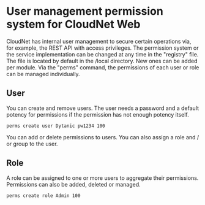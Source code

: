 # User management permission system for CloudNet Web

CloudNet has internal user management to secure certain operations via, for example, the REST API with access
privileges. The permission system or the service implementation can be changed at any time in the "registry" file. The
file is located by default in the /local directory. New ones can be added per module. Via the "perms" command, the
permissions of each user or role can be managed individually.

## User

You can create and remove users. The user needs a password and a default potency for permissions if the permission has
not enough potency itself.

```
perms create user Dytanic pw1234 100
```

You can add or delete permissions to users. You can also assign a role and / or group to the user.

## Role

A role can be assigned to one or more users to aggregate their permissions. Permissions can also be added, deleted or
managed.

```
perms create role Admin 100
```
